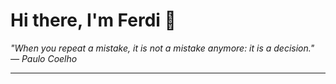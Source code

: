 <h1>Hi there, I'm Ferdi 👋</h1>

<p><em>
  "When you repeat a mistake, it is not a mistake anymore: it is a decision." — Paulo Coelho
</em></p>

---
